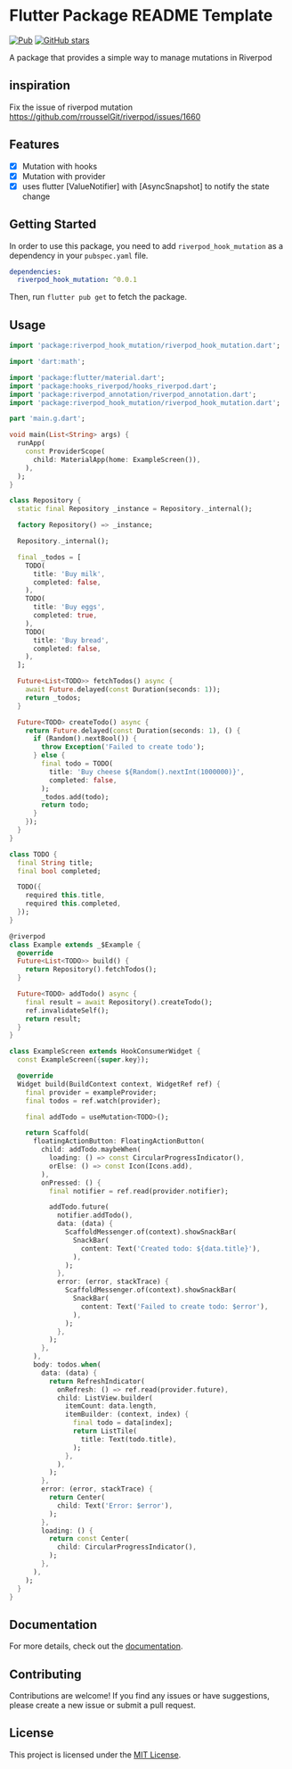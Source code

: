 # Flutter Package README Template

[![Pub](https://img.shields.io/pub/v/riverpod_hook_mutation.svg)](https://pub.dev/packages/riverpod_hook_mutation)
[![GitHub stars](https://img.shields.io/github/stars/masreplay/riverpod_hook_mutation.svg?style=social)](https://github.com/masreplay/riverpod_hook_mutation)

A package that provides a simple way to manage mutations in Riverpod

## inspiration
Fix the issue of riverpod mutation https://github.com/rrousselGit/riverpod/issues/1660

## Features
- [x] Mutation with hooks
- [x] Mutation with provider
- [x] uses flutter [ValueNotifier] with [AsyncSnapshot] to notify the state change

## Getting Started

In order to use this package, you need to add `riverpod_hook_mutation` as a dependency in your `pubspec.yaml` file.

```yaml
dependencies:
  riverpod_hook_mutation: ^0.0.1
```

Then, run `flutter pub get` to fetch the package.

## Usage

```dart
import 'package:riverpod_hook_mutation/riverpod_hook_mutation.dart';

import 'dart:math';

import 'package:flutter/material.dart';
import 'package:hooks_riverpod/hooks_riverpod.dart';
import 'package:riverpod_annotation/riverpod_annotation.dart';
import 'package:riverpod_hook_mutation/riverpod_hook_mutation.dart';

part 'main.g.dart';

void main(List<String> args) {
  runApp(
    const ProviderScope(
      child: MaterialApp(home: ExampleScreen()),
    ),
  );
}

class Repository {
  static final Repository _instance = Repository._internal();

  factory Repository() => _instance;

  Repository._internal();

  final _todos = [
    TODO(
      title: 'Buy milk',
      completed: false,
    ),
    TODO(
      title: 'Buy eggs',
      completed: true,
    ),
    TODO(
      title: 'Buy bread',
      completed: false,
    ),
  ];

  Future<List<TODO>> fetchTodos() async {
    await Future.delayed(const Duration(seconds: 1));
    return _todos;
  }

  Future<TODO> createTodo() async {
    return Future.delayed(const Duration(seconds: 1), () {
      if (Random().nextBool()) {
        throw Exception('Failed to create todo');
      } else {
        final todo = TODO(
          title: 'Buy cheese ${Random().nextInt(1000000)}',
          completed: false,
        );
        _todos.add(todo);
        return todo;
      }
    });
  }
}

class TODO {
  final String title;
  final bool completed;

  TODO({
    required this.title,
    required this.completed,
  });
}

@riverpod
class Example extends _$Example {
  @override
  Future<List<TODO>> build() {
    return Repository().fetchTodos();
  }

  Future<TODO> addTodo() async {
    final result = await Repository().createTodo();
    ref.invalidateSelf();
    return result;
  }
}

class ExampleScreen extends HookConsumerWidget {
  const ExampleScreen({super.key});

  @override
  Widget build(BuildContext context, WidgetRef ref) {
    final provider = exampleProvider;
    final todos = ref.watch(provider);

    final addTodo = useMutation<TODO>();

    return Scaffold(
      floatingActionButton: FloatingActionButton(
        child: addTodo.maybeWhen(
          loading: () => const CircularProgressIndicator(),
          orElse: () => const Icon(Icons.add),
        ),
        onPressed: () {
          final notifier = ref.read(provider.notifier);

          addTodo.future(
            notifier.addTodo(),
            data: (data) {
              ScaffoldMessenger.of(context).showSnackBar(
                SnackBar(
                  content: Text('Created todo: ${data.title}'),
                ),
              );
            },
            error: (error, stackTrace) {
              ScaffoldMessenger.of(context).showSnackBar(
                SnackBar(
                  content: Text('Failed to create todo: $error'),
                ),
              );
            },
          );
        },
      ),
      body: todos.when(
        data: (data) {
          return RefreshIndicator(
            onRefresh: () => ref.read(provider.future),
            child: ListView.builder(
              itemCount: data.length,
              itemBuilder: (context, index) {
                final todo = data[index];
                return ListTile(
                  title: Text(todo.title),
                );
              },
            ),
          );
        },
        error: (error, stackTrace) {
          return Center(
            child: Text('Error: $error'),
          );
        },
        loading: () {
          return const Center(
            child: CircularProgressIndicator(),
          );
        },
      ),
    );
  }
}

```

## Documentation

For more details, check out the [documentation](https://pub.dev/riverpod_hook_mutation).

## Contributing

Contributions are welcome! If you find any issues or have suggestions, please create a new issue or submit a pull request.

## License

This project is licensed under the [MIT License](./LICENSE).
